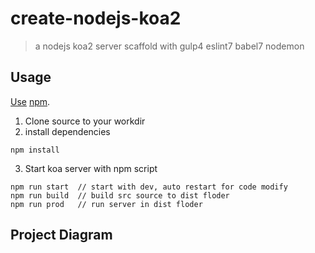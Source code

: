 # create-nodejs-koa2
> a nodejs koa2 server scaffold with gulp4 eslint7 babel7 nodemon

## Usage
[Use](https://docs.npmjs.com/cli/install) [npm](https://docs.npmjs.com/getting-started/what-is-npm).

1. Clone source to your workdir
2. install dependencies
```
npm install
```
3. Start koa server with npm script
```
npm run start  // start with dev, auto restart for code modify
npm run build  // build src source to dist floder
npm run prod   // run server in dist floder
```

## Project Diagram
